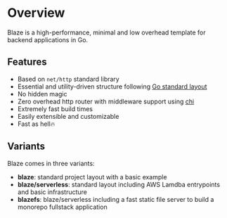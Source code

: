 # Overview

Blaze is a high-performance, minimal and low overhead template for backend applications in Go.

## Features

- Based on `net/http` standard library
- Essential and utility-driven structure following [Go standard layout](https://github.com/golang-standards/project-layout)
- No hidden magic
- Zero overhead http router with middleware support using [chi](https://github.com/go-chi/chi)
- Extremely fast build times
- Easily extensible and customizable
- Fast as hell🔥

## Variants

Blaze comes in three variants:

- **blaze**: standard project layout with a basic example
- **blaze/serverless**: standard layout including AWS Lamdba entrypoints and basic infrastructure
- **blazefs**: blaze/serverless including a fast static file server to build a monorepo fullstack application